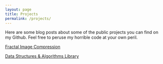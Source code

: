 ```yaml
---
layout: page
title: Projects
permalink: /projects/
---
```


Here are some blog posts about some of the public projects you can find on my Github. Feel free to peruse my horrible code at your own peril.

[Fractal Image Compression](projects/fic.markdown)

[Data Structures & Algorithms Library](projects/dsa.markdown)

